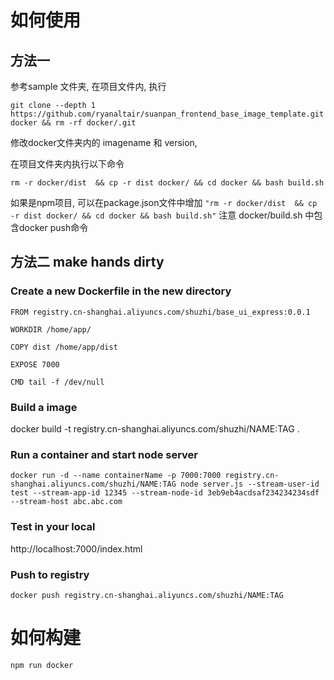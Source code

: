 # 如何使用

## 方法一

参考sample 文件夹, 在项目文件内, 执行
```
git clone --depth 1 https://github.com/ryanaltair/suanpan_frontend_base_image_template.git docker && rm -rf docker/.git
```
修改docker文件夹内的 imagename 和 version,

在项目文件夹内执行以下命令

```
rm -r docker/dist  && cp -r dist docker/ && cd docker && bash build.sh
```
如果是npm项目, 可以在package.json文件中增加
`"rm -r docker/dist  && cp -r dist docker/ && cd docker && bash build.sh"`
注意 docker/build.sh 中包含docker push命令

## 方法二 make hands dirty

### Create a new Dockerfile in the new directory
```
FROM registry.cn-shanghai.aliyuncs.com/shuzhi/base_ui_express:0.0.1

WORKDIR /home/app/

COPY dist /home/app/dist

EXPOSE 7000

CMD tail -f /dev/null
```

### Build a image
docker build -t registry.cn-shanghai.aliyuncs.com/shuzhi/NAME:TAG .

### Run a container and start node server
`docker run -d --name containerName -p 7000:7000 registry.cn-shanghai.aliyuncs.com/shuzhi/NAME:TAG node server.js --stream-user-id test --stream-app-id 12345 --stream-node-id 3eb9eb4acdsaf234234234sdf --stream-host abc.abc.com`

### Test in your local
http://localhost:7000/index.html

### Push to registry
`docker push registry.cn-shanghai.aliyuncs.com/shuzhi/NAME:TAG`


# 如何构建
`npm run docker`